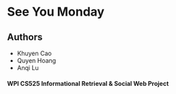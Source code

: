 # See You Monday

## Authors 

- Khuyen Cao
- Quyen Hoang
- Anqi Lu 

#### WPI CS525 Informational Retrieval & Social Web Project 


